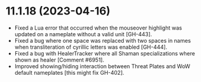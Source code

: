 # 11.1.18 (2023-04-16)

* Fixed a Lua error that occurred when the mouseover highlight was updated on a nameplate without a valid unit [GH-443].
* Fixed a bug where one space was replaced with two spaces in names when transliteration of cyrillic letters was enabled [GH-444].
* Fixed a bug with HealerTracker where all Shaman specializations where shown as healer [Comment #6951].
* Improved showing/hiding interaction between Threat Plates and WoW default nameplates [this might fix GH-402].